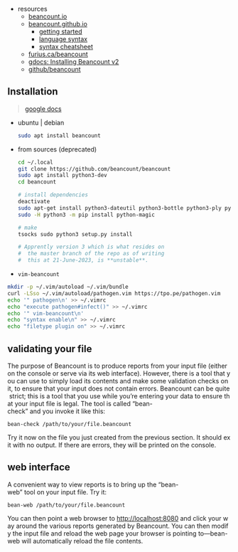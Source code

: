 * resources
	* [beancount.io](https://beancount.io/)
	* [beancount.github.io](https://beancount.github.io/)
		* [getting started](https://beancount.github.io/docs/beancount_cheat_sheet.html)
		* [language syntax](https://beancount.github.io/docs/beancount_language_syntax.html)
		* [syntax cheatsheet](https://beancount.github.io/docs/beancount_cheat_sheet.html)
	* [furius.ca/beancount](https://furius.ca/beancount/)
	* [gdocs: Installing Beancount v2](https://docs.google.com/document/d/1FqyrTPwiHVLyncWTf3v5TcooCu9z5JRX8Nm41lVZi0U/edit)
	* [github/beancount](https://github.com/beancount/beancount/)

## Installation
> [google docs](https://docs.google.com/document/d/1FqyrTPwiHVLyncWTf3v5TcooCu9z5JRX8Nm41lVZi0U/edit)
* ubuntu | debian
	```bash
	sudo apt install beancount
	```
* from sources (deprecated)
	```bash
	cd ~/.local
	git clone https://github.com/beancount/beancount
	sudo apt install python3-dev
	cd beancount
	
	# install dependencies
	deactivate
	sudo apt-get install python3-dateutil python3-bottle python3-ply python3-lxml python3-bs4
	sudo -H python3 -m pip install python-magic
	
	# make
	tsocks sudo python3 setup.py install
	
	# Apprently version 3 which is what resides on
	#  the master branch of the repo as of writing
	#  this at 21-June-2023, is **unstable**.
	```
* `vim-beancount`
```bash
mkdir -p ~/.vim/autoload ~/.vim/bundle
curl -LSso ~/.vim/autoload/pathogen.vim https://tpo.pe/pathogen.vim
echo '" pathogen\n' >> ~/.vimrc
echo "execute pathogen#infect()" >> ~/.vimrc
echo '" vim-beancount\n'
echo "syntax enable\n" >> ~/.vimrc
echo "filetype plugin on" >> ~/.vimrc
```

## validating your file
The purpose of Beancount is to produce reports from your input file (either on the console or serve via its web interface). However, there is a tool that you can use to simply load its contents and make some validation checks on it, to ensure that your input does not contain errors. Beancount can be quite strict; this is a tool that you use while you’re entering your data to ensure that your input file is legal. The tool is called “bean-check” and you invoke it like this:

```
bean-check /path/to/your/file.beancount
```

Try it now on the file you just created from the previous section. It should exit with no output. If there are errors, they will be printed on the console.

## web interface
A convenient way to view reports is to bring up the “bean-web” tool on your input file. Try it:

```
bean-web /path/to/your/file.beancount
```

You can then point a web browser to [http://localhost:8080](http://localhost:8080/) and click your way around the various reports generated by Beancount. You can then modify the input file and reload the web page your browser is pointing to—bean-web will automatically reload the file contents.

